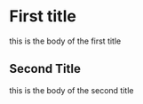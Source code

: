 # First title 

this is the body of the first title

## Second Title

this is the body of the second title
